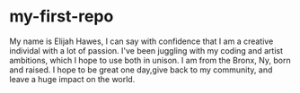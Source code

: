 # my-first-repo 
My name is Elijah Hawes, I can say with confidence that I am a creative individal with a lot of passion. I've been juggling with my coding and artist ambitions, which I hope to use both in unison. I am from the Bronx, Ny, born and raised. I hope to be great one day,give back to my community, and leave a huge impact on the world. 